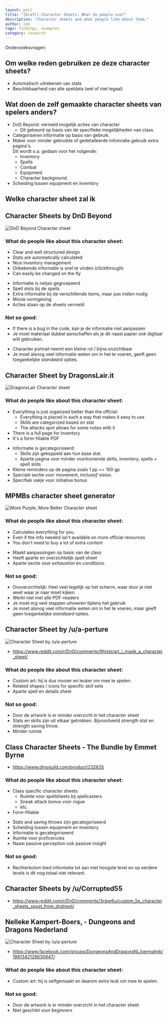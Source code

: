 ```yaml
---
layout: post
title: "[Draft] Character Sheets: What do people use?"
description: "Character sheets and what people like about them."
author: jan
tags: findings, examples
category: research
---
```


Onderzoeksvragen:

## Om welke reden gebruiken ze deze character sheets?
- Automatisch uitrekenen van stats 
- Beschikbaarheid van alle speldata (wel of niet legaal)

## Wat doen de zelf gemaakte character sheets van spelers anders?
- DnD Beyond: vermeld mogelijk acties van character
	- Dit gebeurd op basis van de specifieke mogelijkheden van class.
- Categoriseren informatie op basis van gebruik.
- Maker voor minder gebruikte of gedetaileerde infomratie gebruik extra pagina's.  
	Dit wordt o.a. gedaan voor het volgende:  
	- Inventory
	- Spells
	- Combat
	- Equipment
	- Character background
- Scheiding tussen equipment en inventory

## Welke character sheet zal ik 	

## Character Sheets by DnD Beyond

![DnD Beyond Character sheet]({{site.url}}/assets/dnd-beyond.png)
<!-- _https://www.dndbeyond.com/profile/Elonoir/characters/9912138_ -->

### What do people like about this character sheet: 
- Clear and well structured design
- Stats are automatically calculated
- Nice inventory management
- Onbekende informatie is snel te vinden (clickthrough)
- Can easily be changed on the fly
<!-- #### What do I notice? -->
- Informatie is netjes gegroepeerd
- Spell slots bij de spells
- Extra informatie bij de verschillende items, maar pas _indien nodig_
- Mooie vormgeving
- Acties staan op de sheets vermeld

### Not so good:
- If there is a bug in the code, kan je de informatie niet aanpassen
- Je moet materiaal dubbel aanschaffen als je dit naast papier ook digitaal wilt gebruiken. 
<!-- #### What do I notice? -->
- Character portrait neemt een kleine rol / bijna onzichtbaar
- Je moet alsnog veel informatie weten om in het te voeren, geeft geen toegankelijke _standaard_ opties.

## Character Sheet by DragonsLair.it
![DragonsLair Character sheet]({{site.url}}/assets/dragonslair.png)
<!-- _https://dnd5echaractersheet.us/wp-content/uploads/2018/09/DD-character-sheet-5e-fillable.pdf_ -->

### What do people like about this character sheet: 
- Everything is just organized better than the official:
	- Everything is placed in such a way that makes it easy to use 
	- Skills are categorized based on stat
	- The attacks spot allows for some notes with it
- There is a full page for inventory
- It's a form-fillable PDF
<!-- #### What do I notice? -->
- Informatie is gecategoriseerd:
	- Skills zijn gekoppeld aan hun base stat.
	- Aparte pagina voor minder voorkomende skills, inventory, spells + spell slots
- Kleine reminders op de pagina zoals 1 pp == 100 gp
- Speciale sectie voor movement, *inclusief* vision.
- Specifiek vakje voor initiative bonus

## MPMBs character sheet generator
![More Purple, More Better Character sheet]({{site.url}}/assets/MPMB.png)
<!-- Opinion:
- https://www.reddit.com/r/DnD/comments/av0v8z/5e_custom_character_sheets_which_ones_do_you_use/ehbsuo6/ -->

### What do people like about this character sheet: 
- Calculates everything for you. 
- Even if the info needed isn't available on more official resources 
- You don't need to buy a lot of extra content
<!-- #### What do I notice? -->
- Maakt aanpassingen op basis van de class
- Heeft aparte en overzichtelijk spell sheet
- Aparte sectie voor _exhaustion_ en _conditions_.

### Not so good:
<!-- #### What do I notice? -->
- Onoverzichtelijk: Heel veel tegelijk op het scherm, waar door je niet weet waar je naar moet kijken.
- Werkt niet met alle PDF-readers
- Je moet erg veel stappen uitvoeren tijdens het gebruik
- Je moet alsnog veel informatie weten om in het te voeren, maar geeft geen toegankelijke _standaard_ opties.

## Character Sheet by /u/a-perture
![Character Sheet by /u/a-perture]({{site.url}}/assets/charsheet_a-perture.jpg)
- https://www.reddit.com/r/DnD/comments/9hjzei/art_i_made_a_character_sheet/
<!-- Opinion:
- https://www.reddit.com/r/DnD/comments/av0v8z/5e_custom_character_sheets_which_ones_do_you_use/ehcpbry/ -->

### What do people like about this character sheet: 
- Custom art: hij is dus mooier en leuker om mee te spelen.
- Related shapes / icons for specific skill sets
- Aparte spell en details sheet

### Not so good:
<!-- #### What do I notice? -->
- Door de artwork is er minder overzicht in het character sheet
- Stats en skills zijn uit elkaar getrokken. Bijvoorbeeld strength stat en strength saving throw.
- Minder ruimte

## Class Character Sheets - The Bundle by Emmet Byrne
- https://www.dmsguild.com/product/232835
<!-- Opinions:
- https://www.reddit.com/r/DnD/comments/av0v8z/5e_custom_character_sheets_which_ones_do_you_use/ehbsf9u/
- Linked thread: https://www.reddit.com/r/dndnext/comments/7ubk9l/class_character_sheets_complete_bundle_plus/
- https://www.reddit.com/r/DnD/comments/av0v8z/5e_custom_character_sheets_which_ones_do_you_use/ehc0d61/ -->

### What do people like about this character sheet: 
- Class specific character sheets
	- Ruimte voor spellsheets bij spellcasters
	- Sneak attack bonus voor rogue
	- etc.
- Form-fillable
<!-- #### What do I notice? -->
- Stats and saving throws zijn gecategoriseerd
- Scheiding tussen equipment en inventory
- Informatie is gecategoriseerd
- Ruimte voor proficencies
- Naast passive perception ook passive insight

### Not so good:
<!-- #### What do I notice? -->
- Rechterkolom bied informatie tot aan met hoogste level en op eerdere levels is dit nog totaal niet relevant.

## Character Sheets by /u/Corrupted55
- https://www.reddit.com/r/DnD/comments/3cbw6u/custom_5e_character_sheets_xpost_from_dndnext/




## Nelleke Kampert-Boers, - Dungeons and Dragons Nederland
![Character Sheet by /u/a-perture]({{site.url}}/NellekeKampert.jpg)
- https://www.facebook.com/groups/DungeonsAndDragonsNL/permalink/1981342128630647/

### What do people like about this character sheet: 
- Custom art: hij is zelfgemaakt en daarom extra leuk om mee te spelen.

### Not so good:
<!-- #### What do I notice? -->
- Door de artwork is er minder overzicht in het character sheet
- Niet geschikt voor beginners